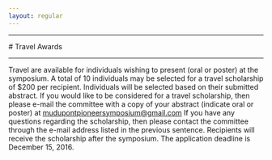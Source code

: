 ```yaml
---
layout: regular
---
```


<hr style="clear: both;" />
# Travel Awards 
<hr style="clear: both;" />

Travel are available for individuals wishing to present (oral or poster) at the symposium.
A total of 10 individuals may be selected for a travel scholarship of $200 per recipient.
Individuals will be selected based on their submitted abstract. 
If you would like to be considered for a travel scholarship, then please e-mail the committee with a copy of your abstract (indicate oral or poster) at mudupontpioneersymposium@gmail.com
If you have any questions regarding the scholarship, then please contact the committee through the e-mail address listed in the previous sentence.
Recipients will receive the scholarship after the symposium. The application deadline is December 15, 2016.

